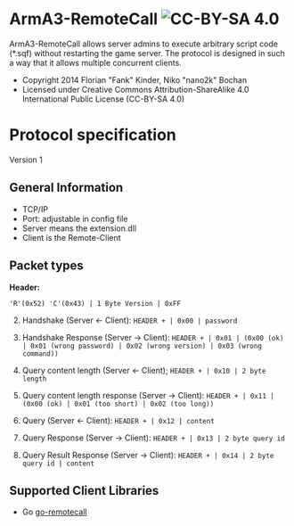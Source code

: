 ArmA3-RemoteCall ![CC-BY-SA 4.0](http://i.creativecommons.org/l/by-sa/3.0/88x31.png)
================

ArmA3-RemoteCall allows server admins to execute arbitrary script code (*.sqf) without restarting the game server. The protocol is designed in such a way that it allows multiple concurrent clients. 

- Copyright 2014 Florian "Fank" Kinder, Niko "nano2k" Bochan
- Licensed under Creative Commons Attribution-ShareAlike 4.0 International Public License (CC-BY-SA 4.0)


# Protocol specification
Version 1

General Information
--------------------------

- TCP/IP
- Port: adjustable in config file
- Server means the extension.dll
- Client is the Remote-Client


Packet types
--------------------------

**Header:**

`'R'(0x52) 'C'(0x43) | 1 Byte Version | 0xFF`

2. Handshake (Server <- Client):
`HEADER + | 0x00 | password`

3. Handshake Response (Server -> Client):
`HEADER + | 0x01 | (0x00 (ok) | 0x01 (wrong password) | 0x02 (wrong version) | 0x03 (wrong command))`

4. Query content length (Server <- Client);
`HEADER + | 0x10 | 2 byte length`

5. Query content length response (Server -> Client):
`HEADER + | 0x11 | (0x00 (ok) | 0x01 (too short) | 0x02 (too long))`

6. Query (Server <- Client):
`HEADER + | 0x12 | content`

7. Query Response (Server -> Client):
`HEADER + | 0x13 | 2 byte query id`

8. Query Result Response (Server -> Client):
`HEADER + | 0x14 | 2 byte query id | content`

Supported Client Libraries
--------------------------

- Go [go-remotecall](https://github.com/nano2k/go-remotecall)

